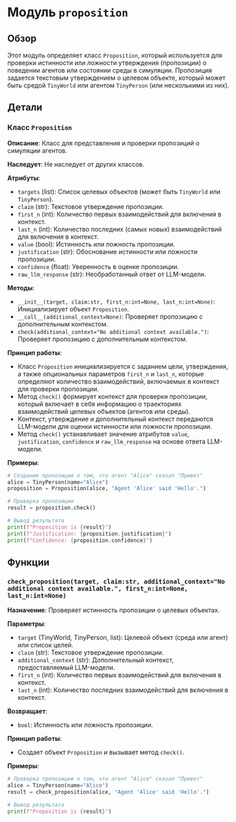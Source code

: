 # Модуль `proposition`

## Обзор

Этот модуль определяет класс `Proposition`, который используется для проверки истинности или ложности утверждения (пропозиции) о поведении агентов или состоянии среды в симуляции. Пропозиция задается текстовым утверждением о целевом объекте, который может быть средой `TinyWorld` или агентом `TinyPerson` (или несколькими из них).

## Детали

### Класс `Proposition`

**Описание**: Класс для представления и проверки пропозиций о симуляции агентов.

**Наследует**: Не наследует от других классов.

**Атрибуты**:

- `targets` (list): Список целевых объектов (может быть `TinyWorld` или `TinyPerson`).
- `claim` (str): Текстовое утверждение пропозиции.
- `first_n` (int): Количество первых взаимодействий для включения в контекст.
- `last_n` (int): Количество последних (самых новых) взаимодействий для включения в контекст.
- `value` (bool): Истинность или ложность пропозиции.
- `justification` (str): Обоснование истинности или ложности пропозиции.
- `confidence` (float): Уверенность в оценке пропозиции.
- `raw_llm_response` (str): Необработанный ответ от LLM-модели.

**Методы**:

- `__init__(target, claim:str, first_n:int=None, last_n:int=None)`: Инициализирует объект `Proposition`.
- `__call__(additional_context=None)`: Проверяет пропозицию с дополнительным контекстом.
- `check(additional_context="No additional context available.")`: Проверяет пропозицию с дополнительным контекстом.

**Принцип работы**:

- Класс `Proposition` инициализируется с заданием цели, утверждения, а также опциональных параметров `first_n` и `last_n`, которые определяют количество взаимодействий, включаемых в контекст для проверки пропозиции.
- Метод `check()` формирует контекст для проверки пропозиции, который включает в себя информацию о траекториях взаимодействий целевых объектов (агентов или среды).
- Контекст, утверждение и дополнительный контекст передаются LLM-модели для оценки истинности или ложности пропозиции.
- Метод `check()` устанавливает значение атрибутов `value`, `justification`, `confidence` и `raw_llm_response` на основе ответа LLM-модели.

**Примеры**:

```python
# Создание пропозиции о том, что агент "Alice" сказал "Привет"
alice = TinyPerson(name="Alice")
proposition = Proposition(alice, "Agent 'Alice' said 'Hello'.")

# Проверка пропозиции
result = proposition.check()

# Вывод результата
print(f"Proposition is {result}")
print(f"Justification: {proposition.justification}")
print(f"Confidence: {proposition.confidence}")
```

## Функции

### `check_proposition(target, claim:str, additional_context="No additional context available.", first_n:int=None, last_n:int=None)`

**Назначение**: Проверяет истинность пропозиции о целевых объектах.

**Параметры**:

- `target` (TinyWorld, TinyPerson, list): Целевой объект (среда или агент) или список целей.
- `claim` (str): Текстовое утверждение пропозиции.
- `additional_context` (str): Дополнительный контекст, предоставляемый LLM-модели.
- `first_n` (int): Количество первых взаимодействий для включения в контекст.
- `last_n` (int): Количество последних взаимодействий для включения в контекст.

**Возвращает**:

- `bool`: Истинность или ложность пропозиции.

**Принцип работы**:

- Создает объект `Proposition` и вызывает метод `check()`.

**Примеры**:

```python
# Проверка пропозиции о том, что агент "Alice" сказал "Привет"
alice = TinyPerson(name="Alice")
result = check_proposition(alice, "Agent 'Alice' said 'Hello'.")

# Вывод результата
print(f"Proposition is {result}")
```